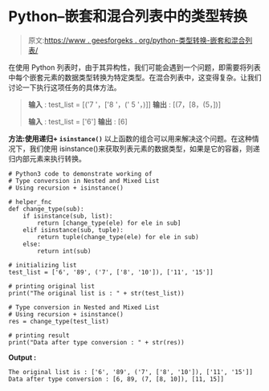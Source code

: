 # Python–嵌套和混合列表中的类型转换

> 原文:[https://www . geesforgeks . org/python-类型转换-嵌套和混合列表/](https://www.geeksforgeeks.org/python-type-conversion-in-nested-and-mixed-list/)

在使用 Python 列表时，由于其异构性，我们可能会遇到一个问题，即需要将列表中每个嵌套元素的数据类型转换为特定类型。在混合列表中，这变得复杂。让我们讨论一下执行这项任务的具体方法。

> **输入** : test_list = [('7 '，['8 '，(' 5 '，)]]
> **输出** : [(7，[8，(5，])]
> 
> **输入** : test_list = ['6']
> **输出** : [6]

**方法:使用递归+ `isinstance()`**
以上函数的组合可以用来解决这个问题。在这种情况下，我们使用 isinstance()来获取列表元素的数据类型，如果是它的容器，则递归内部元素来执行转换。

```
# Python3 code to demonstrate working of 
# Type conversion in Nested and Mixed List
# Using recursion + isinstance()

# helper_fnc
def change_type(sub):
    if isinstance(sub, list):
        return [change_type(ele) for ele in sub]
    elif isinstance(sub, tuple):
        return tuple(change_type(ele) for ele in sub)
    else:
        return int(sub)

# initializing list
test_list = ['6', '89', ('7', ['8', '10']), ['11', '15']]

# printing original list
print("The original list is : " + str(test_list))

# Type conversion in Nested and Mixed List
# Using recursion + isinstance()
res = change_type(test_list)

# printing result 
print("Data after type conversion : " + str(res)) 
```

**Output :**

```
The original list is : ['6', '89', ('7', ['8', '10']), ['11', '15']]
Data after type conversion : [6, 89, (7, [8, 10]), [11, 15]]

```